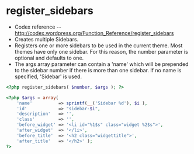 # register_sidebars
- Codex reference -- http://codex.wordpress.org/Function_Reference/register_sidebars
- Creates multiple Sidebars.
- Registers one or more sidebars to be used in the current theme. Most themes have only one sidebar. For this reason, the number parameter is optional and defaults to one.
- The args array parameter can contain a 'name' which will be prepended to the sidebar number if there is more than one sidebar. If no name is specified, 'Sidebar' is used.

```php
<?php register_sidebars( $number, $args ); ?> 
```

```php
<?php $args = array(
    'name'          => sprintf(__('Sidebar %d'), $i ),
    'id'            => "sidebar-$i",
    'description'   => '',
    'class'         => '',
    'before_widget' => '<li id="%1$s" class="widget %2$s">',
    'after_widget'  => '</li>',
    'before_title'  => '<h2 class="widgettitle">',
    'after_title'   => '</h2>' ); 
?>
```